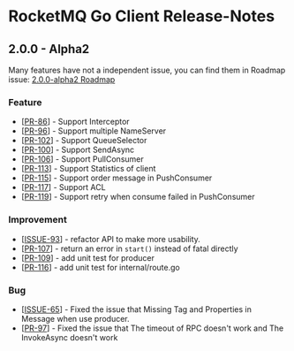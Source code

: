 # RocketMQ Go Client Release-Notes

## 2.0.0 - Alpha2

Many features have not a independent issue, you can find them in Roadmap issue: [2.0.0-alpha2 Roadmap](https://github.com/cmoth150415/rocketmq-client-go/issues/75)

### Feature
- [[PR-86](https://github.com/cmoth150415/rocketmq-client-go/issues/86)] - Support Interceptor  
- [[PR-96](https://github.com/cmoth150415/rocketmq-client-go/pull/96)] - Support multiple NameServer  
- [[PR-102](https://github.com/cmoth150415/rocketmq-client-go/pull/102)] - Support QueueSelector  
- [[PR-100](https://github.com/cmoth150415/rocketmq-client-go/pull/100)] - Support SendAsync  
- [[PR-106](https://github.com/cmoth150415/rocketmq-client-go/pull/106)] - Support PullConsumer  
- [[PR-113](https://github.com/cmoth150415/rocketmq-client-go/pull/113)] - Support Statistics of client  
- [[PR-115](https://github.com/cmoth150415/rocketmq-client-go/pull/115)] - Support order message in PushConsumer  
- [[PR-117](https://github.com/cmoth150415/rocketmq-client-go/pull/117)] - Support ACL 
- [[PR-119](https://github.com/cmoth150415/rocketmq-client-go/pull/119/)] - Support retry when consume failed in PushConsumer  

### Improvement
- [[ISSUE-93](https://github.com/cmoth150415/rocketmq-client-go/issues/93)] - refactor API to make more usability.
- [[PR-107](https://github.com/cmoth150415/rocketmq-client-go/pull/107)] - return an error in `start()`  instead of fatal directly
- [[PR-109](https://github.com/cmoth150415/rocketmq-client-go/pull/109)] - add unit test for producer
- [[PR-116](https://github.com/cmoth150415/rocketmq-client-go/pull/116)] - add unit test for internal/route.go

### Bug
- [[ISSUE-65](https://github.com/cmoth150415/rocketmq-client-go/issues/65)] - Fixed the issue that Missing Tag and Properties in Message when use producer.
- [[PR-97](https://github.com/cmoth150415/rocketmq-client-go/pull/97)] - Fixed the issue that The timeout of RPC doesn't work and The InvokeAsync doesn't work
